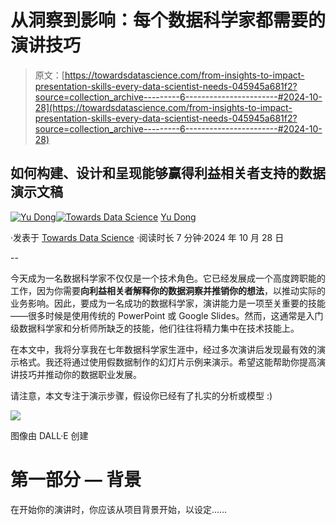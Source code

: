 # 从洞察到影响：每个数据科学家都需要的演讲技巧

> 原文：[https://towardsdatascience.com/from-insights-to-impact-presentation-skills-every-data-scientist-needs-045945a681f2?source=collection_archive---------6-----------------------#2024-10-28](https://towardsdatascience.com/from-insights-to-impact-presentation-skills-every-data-scientist-needs-045945a681f2?source=collection_archive---------6-----------------------#2024-10-28)

## **如何构建、设计和呈现能够赢得利益相关者支持的数据演示文稿**

[](https://ydong029.medium.com/?source=post_page---byline--045945a681f2--------------------------------)[![Yu Dong](../Images/55c3c11c76cde72c65eb81a60384a436.png)](https://ydong029.medium.com/?source=post_page---byline--045945a681f2--------------------------------)[](https://towardsdatascience.com/?source=post_page---byline--045945a681f2--------------------------------)[![Towards Data Science](../Images/a6ff2676ffcc0c7aad8aaf1d79379785.png)](https://towardsdatascience.com/?source=post_page---byline--045945a681f2--------------------------------) [Yu Dong](https://ydong029.medium.com/?source=post_page---byline--045945a681f2--------------------------------)

·发表于 [Towards Data Science](https://towardsdatascience.com/?source=post_page---byline--045945a681f2--------------------------------) ·阅读时长 7 分钟·2024 年 10 月 28 日

--

今天成为一名数据科学家不仅仅是一个技术角色。它已经发展成一个高度跨职能的工作，因为你需要**向利益相关者解释你的数据洞察并推销你的想法**，以推动实际的业务影响。因此，要成为一名成功的数据科学家，演讲能力是一项至关重要的技能——很多时候是使用传统的 PowerPoint 或 Google Slides。然而，这通常是入门级数据科学家和分析师所缺乏的技能，他们往往将精力集中在技术技能上。

在本文中，我将分享我在七年数据科学家生涯中，经过多次演讲后发现最有效的演示格式。我还将通过使用假数据制作的幻灯片示例来演示。希望这能帮助你提高演讲技巧并推动你的数据职业发展。

请注意，本文专注于演示步骤，假设你已经有了扎实的分析或模型 :)

![](../Images/32c0734f1fed48c47f2f103b1b669dd0.png)

图像由 DALL·E 创建

# 第一部分 — 背景

在开始你的演讲时，你应该从项目背景开始，以设定……
